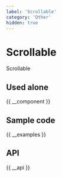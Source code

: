 ```yaml
---
label: 'Scrollable'
category: 'Other'
hidden: true
---
```


# Scrollable

Scrollable

## Used alone

{{ __component }}

## Sample code

{{ __examples }}

## API

{{ __api }}
